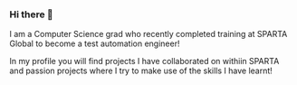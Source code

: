 ### Hi there 👋

I am a Computer Science grad who recently completed training at SPARTA Global to become a test automation engineer!

In my profile you will find projects I have collaborated on withiin SPARTA and passion projects where I try to make use of the skills I have learnt!
<!--
**sah-sen/sah-sen** is a ✨ _special_ ✨ repository because its `README.md` (this file) appears on your GitHub profile.

Here are some ideas to get you started:

- 🔭 I’m currently working on ...
- 🌱 I’m currently learning ...
- 👯 I’m looking to collaborate on ...
- 🤔 I’m looking for help with ...
- 💬 Ask me about ...
- 📫 How to reach me: ...
- 😄 Pronouns: ...
- ⚡ Fun fact: ...
-->

